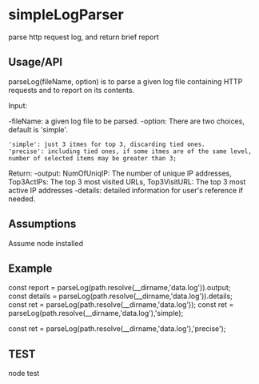 # simpleLogParser
parse http request log, and return brief report

## Usage/API

parseLog(fileName, option) is to parse a given log file containing HTTP requests and to report on its contents.

Input:

  -fileName: a given log file to be parsed.
  -option: There are two choices, default is 'simple'.
  
    'simple': just 3 itmes for top 3, discarding tied ones.    
    'precise': including tied ones, if some itmes are of the same level, number of selected items may be greater than 3;

Return:
  -output: 
    NumOfUniqIP: The number of unique IP addresses,
    Top3ActIPs: The top 3 most visited URLs,
    Top3VisitURL: The top 3 most active IP addresses
  -details: detailed information for user's reference if needed.

## Assumptions

Assume node installed


## Example

const report = parseLog(path.resolve(__dirname,'data.log')).output;  
const details = parseLog(path.resolve(__dirname,'data.log')).details;  
const ret = parseLog(path.resolve(__dirname,'data.log'));
const ret = parseLog(path.resolve(__dirname,'data.log'),'simple);

const ret = parseLog(path.resolve(__dirname,'data.log'),'precise');


## TEST
node test


